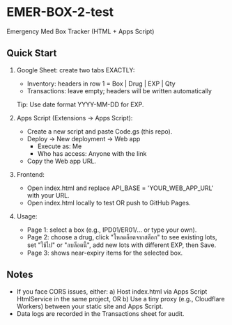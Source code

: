 # EMER-BOX-2-test
Emergency Med Box Tracker (HTML + Apps Script)

Quick Start
-----------
1) Google Sheet: create two tabs EXACTLY:
   - Inventory: headers in row 1 = Box | Drug | EXP | Qty
   - Transactions: leave empty; headers will be written automatically

   Tip: Use date format YYYY-MM-DD for EXP.

2) Apps Script (Extensions → Apps Script):
   - Create a new script and paste Code.gs (this repo).
   - Deploy → New deployment → Web app
     * Execute as: Me
     * Who has access: Anyone with the link
   - Copy the Web app URL.

3) Frontend:
   - Open index.html and replace API_BASE = 'YOUR_WEB_APP_URL' with your URL.
   - Open index.html locally to test OR push to GitHub Pages.

4) Usage:
   - Page 1: select a box (e.g., IPD01/ER01/... or type your own).
   - Page 2: choose a drug, click "โหลดล็อตจากสต็อก" to see existing lots, set "ใช้ไป" or "ลบล็อตนี้", add new lots with different EXP, then Save.
   - Page 3: shows near-expiry items for the selected box.

Notes
-----
- If you face CORS issues, either:
  a) Host index.html via Apps Script HtmlService in the same project, OR
  b) Use a tiny proxy (e.g., Cloudflare Workers) between your static site and Apps Script.
- Data logs are recorded in the Transactions sheet for audit.

